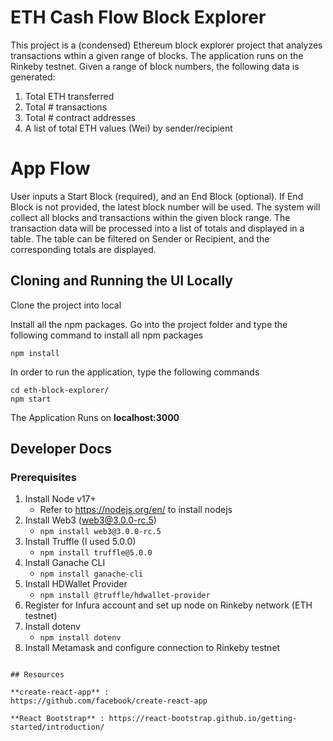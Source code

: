 # ETH Cash Flow Block Explorer

This project is a (condensed) Ethereum block explorer project that analyzes transactions wthin a given range of blocks. The application runs on the Rinkeby testnet. Given a range of block numbers, the following data is generated:

1. Total ETH transferred
2. Total # transactions
3. Total # contract addresses
4. A list of total ETH values (Wei) by sender/recipient

# App Flow

User inputs a Start Block (required), and an End Block (optional). If End Block is not provided, the latest block number will be used. The system will collect all blocks and transactions within the given block range. The transaction data will be processed into a list of totals and displayed in a table. The table can be filtered on Sender or Recipient, and the corresponding totals are displayed.

## Cloning and Running the UI Locally

Clone the project into local

Install all the npm packages. Go into the project folder and type the following command to install all npm packages

```
npm install
```

In order to run the application, type the following commands

```
cd eth-block-explorer/
npm start
```

The Application Runs on **localhost:3000**

## Developer Docs

### Prerequisites

1. Install Node v17+
   - Refer to https://nodejs.org/en/ to install nodejs
2. Install Web3 (web3@3.0.0-rc.5)
   - `npm install web3@3.0.0-rc.5`
3. Install Truffle (I used 5.0.0)
   - `npm install truffle@5.0.0`
4. Install Ganache CLI
   - `npm install ganache-cli`
5. Install HDWallet Provider
   - `npm install @truffle/hdwallet-provider`
6. Register for Infura account and set up node on Rinkeby network (ETH testnet)
7. Install dotenv
   - `npm install dotenv`
8. Install Metamask and configure connection to Rinkeby testnet

```

## Resources

**create-react-app** :
https://github.com/facebook/create-react-app

**React Bootstrap** : https://react-bootstrap.github.io/getting-started/introduction/
```
